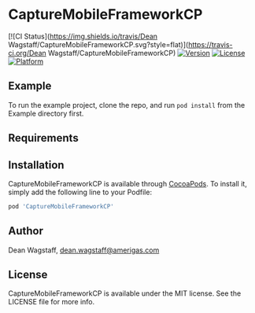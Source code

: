 # CaptureMobileFrameworkCP

[![CI Status](https://img.shields.io/travis/Dean Wagstaff/CaptureMobileFrameworkCP.svg?style=flat)](https://travis-ci.org/Dean Wagstaff/CaptureMobileFrameworkCP)
[![Version](https://img.shields.io/cocoapods/v/CaptureMobileFrameworkCP.svg?style=flat)](https://cocoapods.org/pods/CaptureMobileFrameworkCP)
[![License](https://img.shields.io/cocoapods/l/CaptureMobileFrameworkCP.svg?style=flat)](https://cocoapods.org/pods/CaptureMobileFrameworkCP)
[![Platform](https://img.shields.io/cocoapods/p/CaptureMobileFrameworkCP.svg?style=flat)](https://cocoapods.org/pods/CaptureMobileFrameworkCP)

## Example

To run the example project, clone the repo, and run `pod install` from the Example directory first.

## Requirements

## Installation

CaptureMobileFrameworkCP is available through [CocoaPods](https://cocoapods.org). To install
it, simply add the following line to your Podfile:

```ruby
pod 'CaptureMobileFrameworkCP'
```

## Author

Dean Wagstaff, dean.wagstaff@amerigas.com

## License

CaptureMobileFrameworkCP is available under the MIT license. See the LICENSE file for more info.
